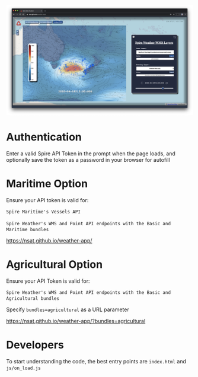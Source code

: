 ![screenshot](docs/app_screenshot.png)

# Authentication

Enter a valid Spire API Token in the prompt when the page loads, and optionally save the token as a password in your browser for autofill

# Maritime Option

Ensure your API token is valid for:

	Spire Maritime's Vessels API

	Spire Weather's WMS and Point API endpoints with the Basic and Maritime bundles

https://nsat.github.io/weather-app/

# Agricultural Option

Ensure your API Token is valid for:

	Spire Weather's WMS and Point API endpoints with the Basic and Agricultural bundles

Specify `bundles=agricultural` as a URL parameter

https://nsat.github.io/weather-app/?bundles=agricultural

# Developers

To start understanding the code, the best entry points are `index.html` and `js/on_load.js`
